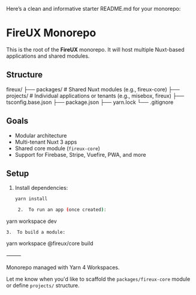 Here’s a clean and informative starter README.md for your monorepo:

# FireUX Monorepo

This is the root of the **FireUX** monorepo. It will host multiple Nuxt-based applications and shared modules.

## Structure

fireux/
├── packages/        # Shared Nuxt modules (e.g., fireux-core)
├── projects/        # Individual applications or tenants (e.g., misebox, fireux)
├── tsconfig.base.json
├── package.json
├── yarn.lock
└── .gitignore

## Goals

- Modular architecture
- Multi-tenant Nuxt 3 apps
- Shared core module (`fireux-core`)
- Support for Firebase, Stripe, Vuefire, PWA, and more

## Setup

1. Install dependencies:
   ```bash
   yarn install

	2.	To run an app (once created):

yarn workspace <app-name> dev


	3.	To build a module:

yarn workspace @fireux/core build



⸻

Monorepo managed with Yarn 4 Workspaces.

Let me know when you'd like to scaffold the `packages/fireux-core` module or define `projects/` structure.